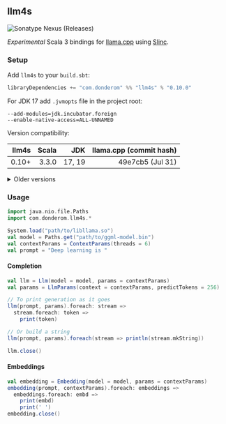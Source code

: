 ## llm4s

![Sonatype Nexus (Releases)](https://img.shields.io/nexus/r/com.donderom/llm4s_3?server=https%3A%2F%2Fs01.oss.sonatype.org&style=flat&color=dbf1ff)

*Experimental* Scala 3 bindings for [llama.cpp](https://github.com/ggerganov/llama.cpp) using [Slinc](https://github.com/scala-interop/slinc).

### Setup

Add `llm4s` to your `build.sbt`:

```scala
libraryDependencies += "com.donderom" %% "llm4s" % "0.10.0"
```

For JDK 17 add `.jvmopts` file in the project root:

```
--add-modules=jdk.incubator.foreign
--enable-native-access=ALL-UNNAMED
```

Version compatibility:

| llm4s | Scala |    JDK | llama.cpp (commit hash) |
|------:|------:|-------:|------------------------:|
| 0.10+ | 3.3.0 | 17, 19 |        49e7cb5 (Jul 31) |

<details>
  <summary>Older versions</summary>

  | llm4s |     Scala |    JDK | llama.cpp (commit hash) |
  |------:|----------:|-------:|------------------------:|
  |  0.6+ |       --- |    --- |        49e7cb5 (Jul 31) |
  |  0.4+ |       --- |    --- |        70d26ac (Jul 23) |
  |  0.3+ |       --- |    --- |        a6803ca (Jul 14) |
  |  0.1+ | 3.3.0-RC3 | 17, 19 |        447ccbe (Jun 25) |

</details>

### Usage

```scala
import java.nio.file.Paths
import com.donderom.llm4s.*

System.load("path/to/libllama.so")
val model = Paths.get("path/to/ggml-model.bin")
val contextParams = ContextParams(threads = 6)
val prompt = "Deep learning is "
```

#### Completion

```scala
val llm = Llm(model = model, params = contextParams)
val params = LlmParams(context = contextParams, predictTokens = 256)

// To print generation as it goes
llm(prompt, params).foreach: stream =>
  stream.foreach: token =>
    print(token)

// Or build a string
llm(prompt, params).foreach(stream => println(stream.mkString))

llm.close()
```

#### Embeddings

```scala
val embedding = Embedding(model = model, params = contextParams)
embedding(prompt, contextParams).foreach: embeddings =>
  embeddings.foreach: embd =>
    print(embd)
    print(' ')
embedding.close()
```
